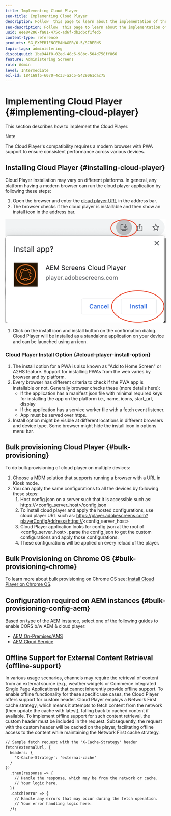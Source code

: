 ```yaml
---
title: Implementing Cloud Player
seo-title: Implementing Cloud Player
description: Follow  this page to learn about the implementation of the Cloud Player.
seo-description: Follow  this page to learn about the implementation of the Cloud Player.
uuid: eee84286-fa81-475c-ad6f-db2d6cf1fed5
content-type: reference
products: SG_EXPERIENCEMANAGER/6.5/SCREENS
topic-tags: administering
discoiquuid: 1be944f0-02ed-48c6-98bc-504d758ff866
feature: Administering Screens
role: Admin
level: Intermediate
exl-id: 184168f5-6070-4c33-a2c5-5429061dac75
---
```

# Implementing Cloud Player  {#implementing-cloud-player}

This section describes how to implement the Cloud Player.

>[!NOTE]
>
>The Cloud Player's compatibility requires a modern browser with PWA support to ensure consistent performance across various devices.

## Installing Cloud Player {#installing-cloud-player}

Cloud Player Installation may vary on different platforms. In general, any platform having a modern browser can run the cloud player application by following these steps:

1. Open the browser and enter the [cloud player URL](https://player.adobescreens.com) in the address bar.
1. The browser checks if the cloud player is installable and then show an install icon in the address bar.

![image](/help/user-guide/assets/cloud-player-install.png)

1. Click on the install icon and install button on the confirmation dialog. Cloud Player will be installed as a standalone application on your device and can be launched using an icon.

### Cloud Player Install Option {#cloud-player-install-option}

1. The install option for a PWA is also known as "Add to Home Screen" or A2HS feature.  Support for installing PWAs from the web varies by browser and by platform. 
1. Every browser has different criteria to check if the PWA app is installable or not. Generally browser checks these (more details here): 
    * If the application has a manifest json file with minimal required keys for installing the app on the platform i.e., name, icons, start_url, display
    * If the application has a service worker file with a fetch event listener.
    * App must be served over https.
1. Install option might be visible at different locations in different browsers and device type. Some browser might hide the install icon in options menu bar.

## Bulk provisioning Cloud Player {#bulk-provisioning}

To do bulk provisioning of cloud player on multiple devices:

1. Choose a MDM solution that supports running a browser with a URL in Kiosk mode.
1. You can apply the same configurations to all the devices by following these steps:
    1. Host config.json on a server such that it is accessible such as:  https://<config_server_host>/config.json
    1. To install cloud player and apply the hosted configurations, use cloud player URL such as: https://player.adobescreens.com?playerConfigAddress=https://<config_server_host>
    1. Cloud Player application looks for config.json at the root of <config_server_host>, parse the config.json to get the custom configurations and apply those configurations.
    1. These configurations will be applied on every reload of the player.

## Bulk Provisioning on Chrome OS {#bulk-provisioning-chrome}

To learn more about bulk provisioning on Chrome OS see: [Install Cloud Player on Chrome OS](https://main--screens-franklin-documentation--hlxscreens.hlx.page/updates/cloud-player/guides/chromeos-install-cloud-player).

## Configuration required on AEM instances {#bulk-provisioning-config-aem}

Based on type of the AEM instance, select one of the following guides to enable CORS b/w AEM  & cloud player: 
* [AEM On-Premises/AMS](https://main--screens-franklin-documentation--hlxscreens.hlx.live/updates/cloud-player/guides/cors-settings-aem-onpremandams)
* [AEM Cloud Service](https://main--screens-franklin-documentation--hlxscreens.hlx.live/updates/cloud-player/guides/cors-settings-aem-cs)

## Offline Support for External Content Retrieval {offline-support}

In various usage scenarios, channels may require the retrieval of content from an external source (e.g., weather widgets or Commerce integrated Single Page Applications) that cannot inherently provide offline support. To enable offline functionality for these specific use cases, the Cloud Player offers support for custom header.
Cloud Player employs a Network First cache strategy, which means it attempts to fetch content from the network (then update the cache with latest), falling back to cached content if available. To implement offline support for such content retrieval, the custom header must be included in the request. Subsequently, the request with the custom header will be cached on the player, facilitating offline access to the content while maintaining the Network First cache strategy.

```
// Sample fetch request with the 'X-Cache-Strategy' header
fetch(externalUrl, {
  headers: {
    'X-Cache-Strategy': 'external-cache'
  }
})
  .then(response => {
    // Handle the response, which may be from the network or cache.
    // Your logic here.
  })
  .catch(error => {
    // Handle any errors that may occur during the fetch operation.
    // Your error handling logic here.
  }); 
```
